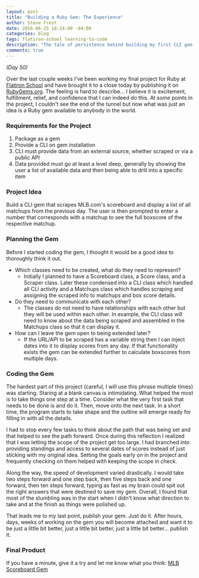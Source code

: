 ```yaml
---
layout: post
title: "Building a Ruby Gem: The Experience"
author: Steve Frost
date: 2016-06-25 18:24:00 -04:00
categories: blog
tags: flatiron-school learning-to-code
description: "The tale of persistence behind building my first CLI gem."
comments: true
---
```


_(Day 50)_

Over the last couple weeks I've been working my final project for Ruby at [Flatiron School](http://flatironschool.com) and have brought it to a close today by publishing it on [RubyGems.org](https://rubygems.org). The feeling is hard to describe... I believe it is excitement, fulfillment, relief, and confidence that I can indeed do this. At some points in the project, I couldn't see the end of the tunnel but now what was just an idea is a Ruby gem available to anybody in the world.

### Requirements for the Project ###
1. Package as a gem
2. Provide a CLI on gem installation
3. CLI must provide data from an external source, whether scraped or via a public API
4. Data provided must go at least a level deep, generally by showing the user a list of available data and then being able to drill into a specific item

### Project Idea ###
Build a CLI gem that scrapes MLB.com's scoreboard and display a list of all matchups from the previous day. The user is then prompted to enter a number that corresponds with a matchup to see the full boxscore of the respective matchup.

### Planning the Gem ###
Before I started coding the gem, I thought it would be a good idea to thoroughly think it out.

* Which classes need to be created, what do they need to represent?
  * Initially I planned to have a Scoreboard class, a Score class, and a Scraper class. Later these condensed into a CLI class which handled all CLI activity and a Matchups class which handles scraping and assigning the scraped info to matchups and box score details.
* Do they need to communicate with each other?
  * The classes do not need to have relationships with each other but they will be used within each other. In example, the CLI class will need to know about the data being scraped and assembled in the Matchups class so that it can display it.
* How can I leave the gem open to being extended later?
  * If the URL/API to be scraped has a variable string then I can inject dates into it to display scores from any day. If that functionality exists the gem can be extended further to calculate boxscores from multiple days.

### Coding the Gem ###
The hardest part of this project (careful, I will use this phrase multiple times) was starting. Staring at a blank canvas is intimidating. What helped the most is to take things one step at a time. Consider what the very first task that needs to be done is and do it. Then, move onto the next task. In a short time, the program starts to take shape and the outline will emerge ready for filling in with all the details.

I had to stop every few tasks to think about the path that was being set and that helped to see the path forward. Once during this reflection I realized that I was letting the scope of the project get too large. I had branched into providing standings and access to several dates of scores instead of just sticking with my original idea. Setting the goals early on in the project and frequently checking on them helped with keeping the scope in check.

Along the way, the speed of development varied drastically. I would take two steps forward and one step back, then five steps back and one forward, then ten steps forward, typing as fast as my brain could spit out the right answers that were destined to save my gem. Overall, I found that most of the stumbling was in the start when I didn't know what direction to take and at the finish as things were polished up.

That leads me to my last point, publish your gem. Just do it. After hours, days, weeks of working on the gem you will become attached and want it to be just a little bit better, just a little bit better, just a little bit better... publish it.

### Final Product ###
If you have a minute, give it a try and let me know what you think: [MLB Scoreboard Gem](https://rubygems.org/gems/mlb_scoreboard)
